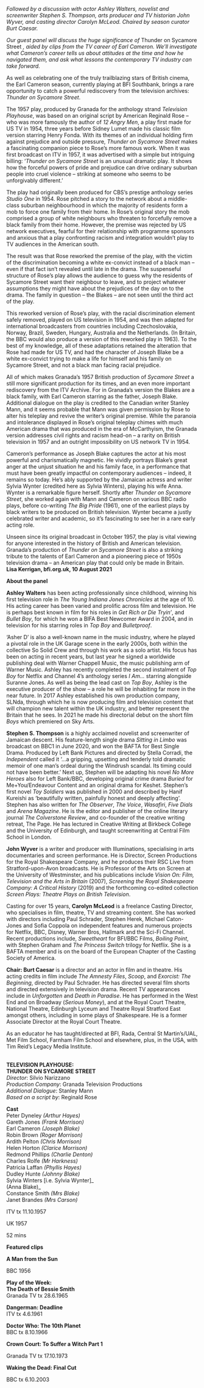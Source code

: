 

_Followed by a discussion with actor Ashley Walters, novelist and screenwriter Stephen S. Thompson, arts producer and TV historian John Wyver, and casting director Carolyn McLeod. Chaired by season curator Burt Caesar._

_Our guest panel will discuss the huge significance of_ Thunder on Sycamore Street _, aided by clips from the TV career of Earl Cameron. We’ll investigate what Cameron’s career tells us about attitudes at the time and how he navigated them, and ask what lessons the contemporary TV industry can take forward._

As well as celebrating one of the truly trailblazing stars of British cinema, the Earl Cameron season, currently playing at BFI Southbank, brings a rare opportunity to catch a powerful rediscovery from the television archives: _Thunder on Sycamore Street_.

The 1957 play, produced by Granada for the anthology strand _Television Playhouse_, was based on an original script by American Reginald Rose – who was more famously the author of  _12 Angry Men_, a play first made for US TV in 1954, three years before Sidney Lumet made his classic film version starring Henry Fonda. With its themes of an individual holding firm against prejudice and outside pressure, _Thunder on Sycamore Street_ makes a fascinating companion piece to Rose’s more famous work. When it was first broadcast on ITV in 1957, it was advertised with a simple but intriguing billing: ‘_Thunder on Sycamore Street_ is an unusual dramatic play.  It shows how the forceful powers of pride and prejudice can drive ordinary suburban people into cruel violence – striking at someone who seems to be unforgivably different.’

The play had originally been produced for CBS’s prestige anthology series _Studio One_ in 1954. Rose pitched a story to the network about a middle-class suburban neighbourhood in which the majority of residents form a mob to force one family from their home. In Rose’s original story the mob comprised a group of white neighbours who threaten to forcefully remove a black family from their home. However, the premise was rejected by US network executives, fearful for their relationship with programme sponsors and anxious that a play confronting racism and integration wouldn’t play to TV audiences in the American south.

The result was that Rose reworked the premise of the play, with the victim of the discrimination becoming a white ex-convict instead of a black man – even if that fact isn’t revealed until late in the drama. The suspenseful structure of Rose’s play allows the audience to guess why the residents of Sycamore Street want their neighbour to leave, and to project whatever assumptions they might have about the prejudices of the day on to the drama. The family in question – the Blakes – are not seen until the third act of the play.

This reworked version of Rose’s play, with the racial discrimination element safely removed, played on US television in 1954, and was then adapted for international broadcasters from countries including Czechoslovakia, Norway, Brazil, Sweden, Hungary, Australia and the Netherlands. (In Britain, the BBC would also produce a version of this reworked play in 1963).  To the best of my knowledge, all of these adaptations retained the alteration that Rose had made for US TV, and had the character of Joseph Blake be a white ex-convict trying to make a life for himself and his family on Sycamore Street, and not a black man facing racial prejudice.

All of which makes Granada’s 1957 British production of _Sycamore Street_ a still more significant production for its times, and an even more important rediscovery from the ITV Archive. For in Granada’s version the Blakes are a black family, with Earl Cameron starring as the father, Joseph Blake. Additional dialogue on the play is credited to the Canadian writer Stanley Mann, and it seems probable that Mann was given permission by Rose to alter his teleplay and revive the writer’s original premise. While the paranoia and intolerance displayed in Rose’s original teleplay chimes with much American drama that was produced in the era of McCarthyism, the Granada version addresses civil rights and racism head-on – a rarity on British television in 1957 and an outright impossibility on US network TV in 1954.

Cameron’s performance as Joseph Blake captures the actor at his most powerful and charismatically magnetic. He vividly portrays Blake’s great anger at the unjust situation he and his family face, in a performance that must have been greatly impactful on contemporary audiences – indeed, it remains so today. He’s ably supported by the Jamaican actress and writer Sylvia Wynter (credited here as Sylvia Winters), playing his wife Anna. Wynter is a remarkable figure herself. Shortly after _Thunder on Sycamore Street_, she worked again with Mann and Cameron on various BBC radio plays, before co-writing _The Big Pride_ (1961), one of the earliest plays by black writers to be produced on British television. Wynter became a justly celebrated writer and academic, so it’s fascinating to see her in a rare early acting role.

Unseen since its original broadcast in October 1957, the play is vital viewing for anyone interested in the history of British and American television. Granada’s production of _Thunder on Sycamore Street_ is also a striking tribute to the talents of Earl Cameron and a pioneering piece of 1950s television drama – an American play that could only be made in Britain.  
**Lisa Kerrigan, bfi.org.uk, 10 August 2021**

**About the panel**

**Ashley Walters** has been acting professionally since childhood, winning his first television role in _The Young Indiana Jones Chronicles_ at the age of 10. His acting career has been varied and prolific across film and television. He is perhaps best known in film for his roles in _Get Rich or Die Tryin’_, and _Bullet Boy_, for which he won a BIFA Best Newcomer Award in 2004, and in television for his starring roles in _Top Boy_ and _Bulletproof_.

‘Asher D’ is also a well-known name in the music industry, where he played a pivotal role in the UK Garage scene in the early 2000s, both within the collective So Solid Crew and through his work as a solo artist. His focus has been on acting in recent years, but last year he signed a worldwide publishing deal with Warner Chappell Music, the music publishing arm of Warner Music. Ashley has recently completed the second instalment of _Top Boy_ for Netflix and Channel 4’s anthology series _I Am..._ starring alongside Suranne Jones. As well as being the lead cast on _Top Boy_, Ashley is the executive producer of the show – a role he will be inhabiting far more in the near future. In 2017 Ashley established his own production company, SLNda, through which he is now producing film and television content that will champion new talent within the UK industry, and better represent the Britain that he sees. In 2021 he made his directorial debut on the short film _Boys_ which premiered on Sky Arts.

**Stephen S. Thompson** is a highly acclaimed novelist and screenwriter of Jamaican descent.  His feature-length single drama _Sitting in Limbo_ was broadcast on BBC1 in June 2020, and won the BAFTA for Best Single Drama. Produced by Left Bank Pictures and directed by Stella Corradi, the _Independent_ called it ‘…a gripping, upsetting and tenderly told dramatic memoir of one man’s ordeal during the Windrush scandal. Its timing could not have been better.’ Next up, Stephen will be adapting his novel _No More Heroes_ also for Left Bank/BBC, developing original crime drama _Buried_ for Me+You/Endeavour Content and an original drama for Keshet. Stephen’s first novel _Toy Soldiers_ was published in 2000 and described by Hanif Kureishi as ‘beautifully written, painfully honest and deeply affecting’. Stephen has also written for _The Observer_,  _The_ _Voice_, _Wasafiri_, _Five Dials_ and _Arena Magazine_. He is the editor and publisher of the online literary journal _The Colverstone Review_, and co-founder of the creative writing retreat, The Page. He has lectured in Creative Writing at Birkbeck College and the University of Edinburgh, and taught screenwriting at Central Film School in London.

**John Wyver** is a writer and producer with Illuminations, specialising in arts documentaries and screen performance. He is Director, Screen Productions for the Royal Shakespeare Company, and he produces their RSC Live from Stratford-upon-Avon broadcasts. He is Professor of the Arts on Screen at the University of Westminster, and his publications include _Vision On: Film, Television and the Arts in Britain_ (2007), _Screening the Royal Shakespeare Company: A Critical History_ (2019) and the forthcoming co-edited collection _Screen Plays: Theatre Plays on British Television_.

Casting for over 15 years, **Carolyn McLeod** is a freelance Casting Director, who specialises in film, theatre, TV and streaming content. She has worked with directors including Paul Schrader, Stephen Herek, Michael Caton-Jones and Sofia Coppola on independent features and numerous projects for Netflix, BBC, Disney, Warner Bros, Hallmark and the Sci-Fi Channel. Recent productions include, _Sweetheart_ for BFI/BBC Films, _Boiling Point_, with Stephen Graham and  _The Princess Switch_ trilogy for Netflix. She is a BAFTA member and is on the board of the European Chapter of the Casting Society of America.

**Chair: Burt Caesar** is a director and an actor in film and in theatre. His acting credits in film include _The Amnesty Files_, _Scoop_, and _Exorcist: The Beginning_, directed by Paul Schrader.  He has directed several film shorts and directed extensively in television drama. Recent TV appearances include in _Unforgotten_ and _Death_ _in Paradise_. He has performed in the West End and on Broadway (_Serious_ _Money_), and at the Royal Court Theatre, National Theatre, Edinburgh Lyceum and Theatre Royal Stratford East amongst others, including in some plays of Shakespeare. He is a former Associate Director at the Royal Court Theatre.

As an educator he has taught/directed at BFI, Rada, Central St Martin’s/UAL, Met Film School, Farnham Film School and elsewhere, plus, in the USA, with Tim Reid’s Legacy Media Institute.
<br><br>


**TELEVISION PLAYHOUSE:  
THUNDER ON SYCAMORE STREET**  
_Director_: Silvio Narizzano  
_Production Company_:  Granada Television Productions  
_Additional Dialogue_: Stanley Mann  
_Based on a script by_: Reginald Rose

**Cast**  
Peter Dyneley _(Arthur Hayes)_  
Gareth Jones _(Frank Morrison)_  
Earl Cameron _(Joseph Blake)_  
Robin Brown _(Roger Morrison)_  
Ardith Pelton _(Chris Morrison)_  
Helen Horton _(Clarice Morrison)_  
Redmond Phillips _(Charlie Denton)_  
Charles Rolfe _(Mr Harkness)_  
Patricia Laffan _(Phyllis Hayes)_  
Dudley Hunte _(Johnny Blake)_  
Sylvia Winters [i.e. Sylvia Wynter]_  
(Anna Blake)_  
Constance Smith _(Mrs Blake)_  
Janet Brandes _(Mrs Carson)_

ITV tx 11.10.1957

UK 1957

52 mins

**Featured clips**

**A Man from the Sun**

BBC 1956

**Play of the Week:  
The Death of Bessie Smith**  
Granada TV tx 28.6.1965

**Dangerman: Deadline**  
ITV tx 4.6.1961

**Doctor Who: The 10th Planet**  
BBC tx 8.10.1966

**Crown Court: To Suffer a Witch Part 1**

Granada TV tx 17.10.1973

**Waking the Dead: Final Cut**

BBC tx 6.10.2003
<!--stackedit_data:
eyJoaXN0b3J5IjpbLTEwOTcwNDk4NTVdfQ==
-->